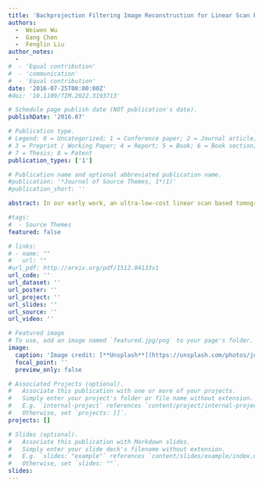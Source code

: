 ```yaml
---
title: 'Backprojection Filtering Image Reconstruction for Linear Scan Based Tomography'
authors:
  -  Weiwen Wu
  -  Gang Chen
  -  Fenglin Liu
author_notes:
  -
#  - 'Equal contribution'
#  - 'communication'
#  - 'Equal contribution'
date: '2016-07-25T00:00:00Z'
#doi: '10.1109/TIM.2022.3193713'

# Schedule page publish date (NOT publication's date).
publishDate: '2016.07'

# Publication type.
# Legend: 0 = Uncategorized; 1 = Conference paper; 2 = Journal article;
# 3 = Preprint / Working Paper; 4 = Report; 5 = Book; 6 = Book section;
# 7 = Thesis; 8 = Patent
publication_types: ['1']

# Publication name and optional abbreviated publication name.
#publication: '*Journal of Source Themes, 1*(1)'
#publication_short: ''

abstract: In our early work, an ultra-low-cost linear scan based tomography architecture was proposed. Similar to linear tomosynthesis, the source and detector are translated in opposite directions and the data acquisition system targets a region of interest (ROI) to acquire limited and truncated data for image reconstruction. In our preliminary study, the FBP and ART image reconstruction algorithms for ROI reconstruction were proposed. In this paper, we utilize the BPF (Backprojection Filtering) algorithm to reconstruct the ROI images and compare the BPF algorithm with the aforementioned algorithms.

#tags:
#  - Source Themes
featured: false

# links:
# - name: ""
#   url: ""
#url_pdf: http://arxiv.org/pdf/1512.04133v1
url_code: ''
url_dataset: ''
url_poster: ''
url_project: ''
url_slides: ''
url_source: ''
url_video: ''

# Featured image
# To use, add an image named `featured.jpg/png` to your page's folder.
image:
  caption: 'Image credit: [**Unsplash**](https://unsplash.com/photos/jdD8gXaTZsc)'
  focal_point: ''
  preview_only: false

# Associated Projects (optional).
#   Associate this publication with one or more of your projects.
#   Simply enter your project's folder or file name without extension.
#   E.g. `internal-project` references `content/project/internal-project/index.md`.
#   Otherwise, set `projects: []`.
projects: []

# Slides (optional).
#   Associate this publication with Markdown slides.
#   Simply enter your slide deck's filename without extension.
#   E.g. `slides: "example"` references `content/slides/example/index.md`.
#   Otherwise, set `slides: ""`.
slides:
---
```

